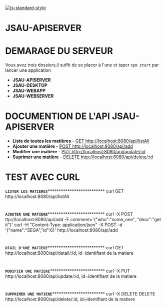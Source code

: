[![js-standard-style](https://galilee.univ-paris13.fr/wp-content/uploads/logo-Institut-Galilee-UP13.jpg)](https://galilee.univ-paris13.fr/)
# JSAU-APISERVER

# DEMARAGE DU SERVEUR

Vous avez trois dossiers,il suffit de se placer à l'une et taper `npm start` par lancer une application

- **JSAU-APISERVER**
- **JSAU-DESKTOP** 
- **JSAU-WEBAPP** 
- **JSAU-WEBSERVER** 

# DOCUMENTION DE L'API JSAU-APISERVER

- **Liste de toutes les matières** - [GET http://localhost:8080/api/listAll](http://localhost:8080/api/listAll)
- **Ajouter une matière** - [POST http://localhost:8080/api/add](http://localhost:8080/add)
- **Modifier une matière** - [PUT http://localhost:8080/api/update/:id](http://localhost:8080/update/:id)
- **Suprimer une matière** - [DELETE http://localhost:8080/api/delete/:id](http://localhost:8080/delete/:id)

# TEST AVEC CURL

********************`LISTER LES MATIERES`**********************************************
curl GET http://localhost:8080/api/listAll
# 
********************`AJOUTER UNE MATIERE`**********************************************
curl -X POST ttp://localhost:8080/api/add -F comment='{"who":"some_one", "desc":"get it"}'
curl -H "Content-Type: application/json" -X POST -d '{"name":"SEGA","id":6}' http://localhost:8080/api/add
# 
********************`DTAIL D'UNE MATIERE`**********************************************
curl GET http://localhost:8080/api/detail/:id, id=identifiant de la matiere

# 
********************`MODIFIER UNE MATIERE`*********************************************
curl -X PUT http://localhost:8080/api/update/:id, id=identifiant de la matiere
# 
********************`SUPPRIMER UNE MATIERE`********************************************
curl -X DELETE DELETE http://localhost:8080/api/delete/:id, id=identifiant de la matiere


